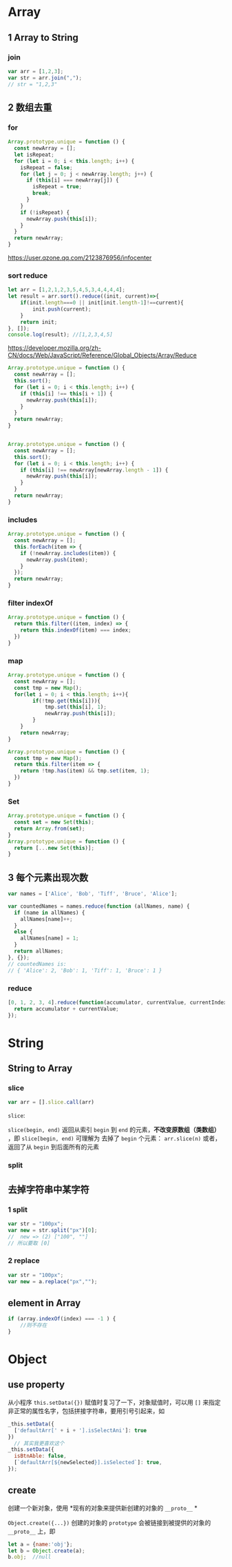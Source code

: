 # Array
## 1 Array to String
### join
```javascript
var arr = [1,2,3];
var str = arr.join(",");
// str = "1,2,3"
```

## 2 数组去重

### for
```javascript
Array.prototype.unique = function () {
  const newArray = [];
  let isRepeat;
  for (let i = 0; i < this.length; i++) {
    isRepeat = false;
    for (let j = 0; j < newArray.length; j++) {
      if (this[i] === newArray[j]) {
        isRepeat = true;
        break;
      }
    }
    if (!isRepeat) {
      newArray.push(this[i]);
    }
  }
  return newArray;
}
```

https://user.qzone.qq.com/2123876956/infocenter

### sort reduce
```javascript
let arr = [1,2,1,2,3,5,4,5,3,4,4,4,4];
let result = arr.sort().reduce((init, current)=>{
    if(init.length===0 || init[init.length-1]!==current){
        init.push(current);
    }
    return init;
}, []);
console.log(result); //[1,2,3,4,5]
```
https://developer.mozilla.org/zh-CN/docs/Web/JavaScript/Reference/Global_Objects/Array/Reduce


```javascript
Array.prototype.unique = function () {
  const newArray = [];
  this.sort();
  for (let i = 0; i < this.length; i++) {
    if (this[i] !== this[i + 1]) {
      newArray.push(this[i]);
    }
  }
  return newArray;
}


Array.prototype.unique = function () {
  const newArray = [];
  this.sort();
  for (let i = 0; i < this.length; i++) {
    if (this[i] !== newArray[newArray.length - 1]) {
      newArray.push(this[i]);
    }
  }
  return newArray;
}
```

### includes
```javascript
Array.prototype.unique = function () {
  const newArray = [];
  this.forEach(item => {
    if (!newArray.includes(item)) {
      newArray.push(item);
    }
  });
  return newArray;
}
```

### filter indexOf
```javascript
Array.prototype.unique = function () {
  return this.filter((item, index) => {
    return this.indexOf(item) === index;
  })
}
```


### map
```javascript
Array.prototype.unique = function () {
  const newArray = [];
  const tmp = new Map();
  for(let i = 0; i < this.length; i++){
        if(!tmp.get(this[i])){
            tmp.set(this[i], 1);
            newArray.push(this[i]);
        }
    }
    return newArray;
}

Array.prototype.unique = function () {
  const tmp = new Map();
  return this.filter(item => {
    return !tmp.has(item) && tmp.set(item, 1);
  })
}
```


### Set

```javascript
Array.prototype.unique = function () {
  const set = new Set(this);
  return Array.from(set);
}
Array.prototype.unique = function () {
  return [...new Set(this)];
}
```


## 3 每个元素出现次数
```js
var names = ['Alice', 'Bob', 'Tiff', 'Bruce', 'Alice'];

var countedNames = names.reduce(function (allNames, name) { 
  if (name in allNames) {
    allNames[name]++;
  }
  else {
    allNames[name] = 1;
  }
  return allNames;
}, {});
// countedNames is:
// { 'Alice': 2, 'Bob': 1, 'Tiff': 1, 'Bruce': 1 }
```
### reduce

```javascript
[0, 1, 2, 3, 4].reduce(function(accumulator, currentValue, currentIndex, array){
  return accumulator + currentValue;
});
```





# String
## String to Array
### slice
```javascript
var arr = [].slice.call(arr)
```

`slice`: 

`slice(begin, end)`
返回从索引 `begin` 到 `end` 的元素，**不改变原数组（类数组）** ，即
`slice[begin, end)`
可理解为 去掉了 `begin` 个元素： `arr.slice(n)`
或者，返回了从 `begin` 到后面所有的元素

### split


## 去掉字符串中某字符

### 1 split

```javascript
var str = "100px";
var new = str.split("px")[0];
//  new => (2) ["100", ""]
// 所以要取 [0]
```

### 2 replace

```javascript
var str = "100px";
var new = a.replace("px","");
```


## element in Array
```javascript
if (array.indexOf(index) === -1 ) {
    //则不存在
}
```



# Object
## use property
从小程序 `this.setData({})` 赋值时复习了一下，对象赋值时，可以用 `[]` 来指定非正常的属性名字，包括拼接字符串，要用引号引起来，如
```javascript
_this.setData({
  ['defaultArr[' + i + '].isSelectAni']: true
})
  // 其实我更喜欢这个
_this.setData({
  isBtnAble: false,
  [`defaultArr[${newSelected}].isSelected`]: true,
});
```

## create
创建一个新对象，使用 *现有的对象来提供新创建的对象的 `__proto__` *

`Object.create({...})` 创建的对象的 `prototype` 会被链接到被提供的对象的 `__proto__` 上，即
```javascript
let a = {name:'obj'};
let b = Object.create(a);
b.obj;  //null
```
